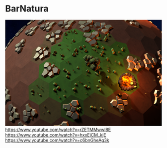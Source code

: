 # BarNatura

![barnatura](docs/screenshot.png)
https://www.youtube.com/watch?v=rZETMMwwl8E
https://www.youtube.com/watch?v=hxxEjCM_kjE
https://www.youtube.com/watch?v=c6bnGheAg3k

